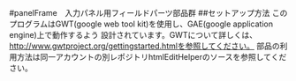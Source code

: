 #panelFrame　入力パネル用フィールドパーツ部品群
##セットアップ方法
このプログラムはGWT(google web tool kit)を使用し、GAE(google application engine)上で動作するよう
設計されています。GWTについて詳しくは、http://www.gwtproject.org/gettingstarted.htmlを参照してください。
部品の利用方法は同一アカウントの別レポジトリhtmlEditHelperのソースを参照してください。

